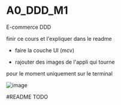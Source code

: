 # A0_DDD_M1
E-commerce DDD
 
 finir ce cours et l'expliquer dans le readme
 
 + faire la couche UI (mcv)
 
 + rajouter des images de l'appli qui tourne


pour le moment uniquement sur le terminal 

![image](https://user-images.githubusercontent.com/43956710/97762814-0a380b00-1b0a-11eb-9ab3-d428a7c0548f.png)

#README TODO 
